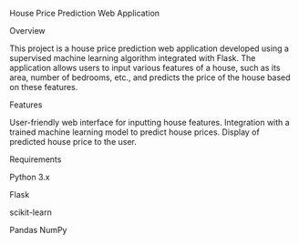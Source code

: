House Price Prediction Web Application

Overview

This project is a house price prediction web application developed using a supervised machine learning algorithm integrated with Flask. The application allows users to input various features of a house, such as its area, number of bedrooms, etc., and predicts the price of the house based on these features.


Features

User-friendly web interface for inputting house features.
Integration with a trained machine learning model to predict house prices.
Display of predicted house price to the user.

Requirements

Python 3.x

Flask

scikit-learn

Pandas
NumPy
